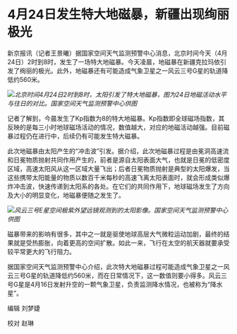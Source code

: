 # 4月24日发生特大地磁暴，新疆出现绚丽极光

新京报讯（记者王景曦）据国家空间天气监测预警中心消息，北京时间今天（4月24日）2时到8时，发生了一场特大地磁暴。今天凌晨，地磁暴在新疆克拉玛依引发了绚丽的极光。此外，地磁暴还有可能造成气象卫星之一风云三号G星的轨道降低约560米。

![](https://inews.gtimg.com/om_bt/OZrrRXjgcE7RZc88lP0MhsFG3F_JJkdwWTlp3dXtyxt38AA/1000)_北京时间4月24日2时到8时，太阳引发了特大地磁暴，图为24日地磁活动水平与往日的对比。国家空间天气监测预警中心供图_

记者了解到，今晨发生了Kp指数为8的特大地磁暴。Kp指数即全球磁场指数，其反映的是每三小时地球磁场活动的情况，数值越大，对应的地磁活动越强。目前磁暴过程仍在进行中，后续仍有可能发生特大磁暴。

此次地磁暴由太阳产生的“冲击波”引发。据介绍，此次地磁暴过程是由冕洞高速流和日冕物质抛射共同作用产生的，前者是源自太阳表面大气，也就是日冕的低密度区域，高速太阳风从这一区域大量飞出；后者日冕物质抛射是典型的太阳爆发，当这些携带太阳能量的物质以数百千米每秒的高速飞离太阳表面时，就会形成类似爆炸冲击波，快速传递到太阳系的各处。在它们的共同作用下，地球磁场发生了方向及大小的明显变化，地磁暴便随之发生了。

![](https://inews.gtimg.com/om_bt/OoZLEMt-PYz_A-aEj_IqcMDMBzERv6Jq3nVKxej-i3plMAA/1000)_风云三号E星空间极紫外望远镜观测到的太阳影像。国家空间天气监测预警中心供图_

磁暴带来的影响有很多，其中之一就是驱使地球高层大气微粒运动加剧，最终的结果就是受热膨胀，向着更高的空间扩散。如此一来，飞行在太空的航天器就要承受较平常更大的飞行阻力。

据国家空间天气监测预警中心介绍，此次特大地磁暴过程可能造成气象卫星之一风云三号G星的轨道降低约560米，而在日常情况下，这一数值则要小得多。风云三号G星是4月16日发射升空的一颗气象卫星，负责监测降水情况，也被称为“降水星”。

编辑 刘梦婕

校对 赵琳

